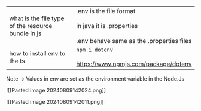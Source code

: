 
|                                                       |                                                                                                           |
| ----------------------------------------------------- | --------------------------------------------------------------------------------------------------------- |
| what is the file type<br>of the resource bundle in js | .env is the file format<br><br>in java it is .properties<br><br>.env behave same as the .properties files |
| how to install env to the ts                          | `npm i dotenv`<br><br>https://www.npmjs.com/package/dotenv                                                |

Note -> Values in env are set as the environment variable in the Node.Js

![[Pasted image 20240809142024.png]]

![[Pasted image 20240809142011.png]]